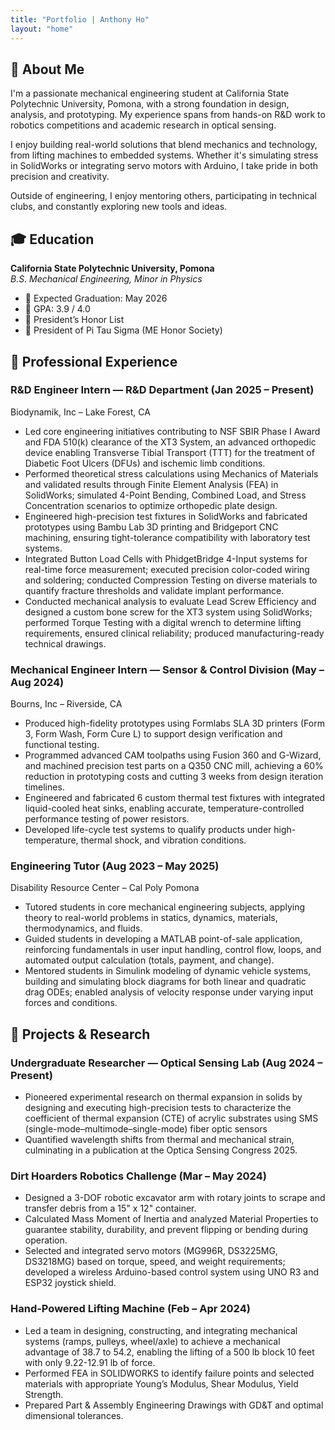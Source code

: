 ```yaml
---
title: "Portfolio | Anthony Ho"
layout: "home"
---
```

<section id="about" class="section-block">
  <h2>🙋 About Me</h2>
  <p>
    I'm a passionate mechanical engineering student at California State Polytechnic University, Pomona, with a strong foundation in design, analysis, and prototyping.
    My experience spans from hands-on R&D work to robotics competitions and academic research in optical sensing.
  </p>
  <p>
    I enjoy building real-world solutions that blend mechanics and technology, from lifting machines to embedded systems.
    Whether it's simulating stress in SolidWorks or integrating servo motors with Arduino, I take pride in both precision and creativity.
  </p>
  <p>
    Outside of engineering, I enjoy mentoring others, participating in technical clubs, and constantly exploring new tools and ideas.
  </p>
</section>


<section id="education" class="section-block">
  <h2>🎓 Education</h2>
  <p><strong>California State Polytechnic University, Pomona</strong><br>
  <em>B.S. Mechanical Engineering, Minor in Physics</em></p>
  <ul>
    <li>📅 Expected Graduation: May 2026</li>
    <li>🎯 GPA: 3.9 / 4.0</li>
    <li>🏅 President’s Honor List</li>
    <li>🏅 President of Pi Tau Sigma (ME Honor Society)</li>
  </ul>
</section>



<section id="experience">
  <h2>💼 Professional Experience</h2>

  <article class="job">
    <h3>R&D Engineer Intern — R&D Department <span class="date">(Jan 2025 – Present)</span></h3>
    <p class="company">Biodynamik, Inc – Lake Forest, CA</p>
    <ul>
      <li>Led core engineering initiatives contributing to NSF SBIR Phase I Award and FDA 510(k) clearance of the XT3 System, an advanced orthopedic device enabling Transverse Tibial Transport (TTT) for the treatment of Diabetic Foot Ulcers (DFUs) and ischemic limb conditions.</li>
      <li>Performed theoretical stress calculations using Mechanics of Materials and validated results through Finite Element Analysis (FEA) in SolidWorks; simulated 4-Point Bending, Combined Load, and Stress Concentration scenarios to optimize orthopedic plate design.</li>
      <li>Engineered high-precision test fixtures in SolidWorks and fabricated prototypes using Bambu Lab 3D printing and Bridgeport CNC machining, ensuring tight-tolerance compatibility with laboratory test systems.</li>
      <li>Integrated Button Load Cells with PhidgetBridge 4-Input systems for real-time force measurement; executed precision color-coded wiring and soldering; conducted Compression Testing on diverse materials to quantify fracture thresholds and validate implant performance.</li>
      <li>Conducted mechanical analysis to evaluate Lead Screw Efficiency and designed a custom bone screw for the XT3 system using SolidWorks; performed Torque Testing with a digital wrench to determine lifting requirements, ensured clinical reliability; produced manufacturing-ready technical drawings.</li>
    </ul>
  </article>

  <article class="job">
    <h3>Mechanical Engineer Intern — Sensor & Control Division <span class="date">(May – Aug 2024)</span></h3>
    <p class="company">Bourns, Inc – Riverside, CA</p>
    <ul>
      <li>Produced high-fidelity prototypes using Formlabs SLA 3D printers (Form 3, Form Wash, Form Cure L) to support design verification and functional testing.</li>
      <li>Programmed advanced CAM toolpaths using Fusion 360 and G-Wizard, and machined precision test parts on a Q350 CNC mill, achieving a 60% reduction in prototyping costs and cutting 3 weeks from design iteration timelines.</li>
      <li>Engineered and fabricated 6 custom thermal test fixtures with integrated liquid-cooled heat sinks, enabling accurate, temperature-controlled performance testing of power resistors.</li>
      <li>Developed life-cycle test systems to qualify products under high-temperature, thermal shock, and vibration conditions.</li>
    </ul>
  </article>

  <article class="job">
    <h3>Engineering Tutor <span class="date">(Aug 2023 – May 2025)</span></h3>
    <p class="company">Disability Resource Center – Cal Poly Pomona</p>
    <ul>
      <li>Tutored students in core mechanical engineering subjects, applying theory to real-world problems in statics, dynamics, materials, thermodynamics, and fluids.</li>
      <li>Guided students in developing a MATLAB point-of-sale application, reinforcing fundamentals in user input handling, control flow, loops, and automated output calculation (totals, payment, and change).</li>
      <li>Mentored students in Simulink modeling of dynamic vehicle systems, building and simulating block diagrams for both linear and quadratic drag ODEs; enabled analysis of velocity response under varying input forces and conditions.</li>
    </ul>
  </article>
</section>




<section id="projects">
  <h2>🧪 Projects & Research</h2>

  <article class="project">
    <h3>Undergraduate Researcher — Optical Sensing Lab <span class="date">(Aug 2024 – Present)</span></h3>
    <ul>
      <li>Pioneered experimental research on thermal expansion in solids by designing and executing high-precision tests to characterize the coefficient of thermal expansion (CTE) of acrylic substrates using SMS (single-mode–multimode–single-mode) fiber optic sensors
      <li>Quantified wavelength shifts from thermal and mechanical strain, culminating in a publication at the Optica Sensing Congress 2025.
    </ul>
  </article>

  <article class="project">
    <h3>Dirt Hoarders Robotics Challenge <span class="date">(Mar – May 2024)</span></h3>
    <ul>
      <li>Designed a 3-DOF robotic excavator arm with rotary joints to scrape and transfer debris from a 15" x 12" container.</li>
      <li>Calculated Mass Moment of Inertia and analyzed Material Properties to guarantee stability, durability, and prevent flipping or bending during operation.</li>
      <li>Selected and integrated servo motors (MG996R, DS3225MG, DS3218MG) based on torque, speed, and weight requirements; developed a wireless Arduino-based control system using UNO R3 and ESP32 joystick shield.</li>
    </ul>
  </article>

  <article class="project">
    <h3>Hand-Powered Lifting Machine <span class="date">(Feb – Apr 2024)</span></h3>
    <ul>
      <li>Led a team in designing, constructing, and integrating mechanical systems (ramps, pulleys, wheel/axle) to achieve a mechanical advantage of 38.7 to 54.2, enabling the lifting of a 500 lb block 10 feet with only 9.22-12.91 lb of force.</li>
      <li>Performed FEA in SOLIDWORKS to identify failure points and selected materials with appropriate Young’s Modulus, Shear Modulus, Yield Strength.</li>
      <li>Prepared Part & Assembly Engineering Drawings with GD&T and optimal dimensional tolerances.</li>
    </ul>
  </article>
</section>
